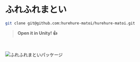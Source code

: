 # ふれふれまとい

```sh
git clone git@github.com:hurehure-matoi/hurehure-matoi.git
```
> **Open it in Unity! 👍**

<br>

![ふれふれまといパッケージ](https://github.com/user-attachments/assets/f81d547d-189b-4a19-8322-962cb0fc5888)
